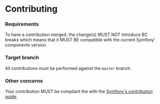 # Contributing

### Requirements
To have a contribution merged, the change(s) MUST NOT introduce BC breaks which means that it MUST BE compatible with the current Symfony' components version.


### Target branch
All contributions must be performed against the `master` branch.


### Other concerns
Your contribution MUST be compliant the with the [Symfony's contribution guide](https://symfony.com/doc/current/contributing/index.html).
